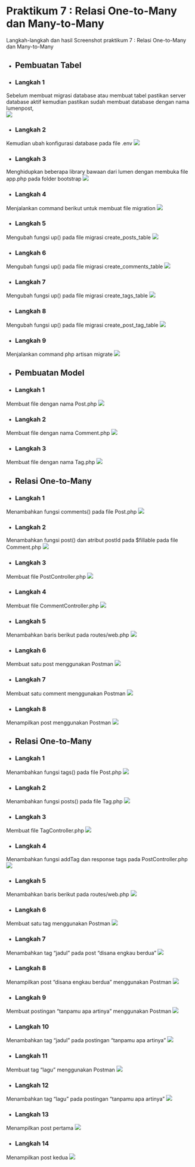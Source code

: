 # Praktikum  7 : Relasi One-to-Many dan Many-to-Many

Langkah-langkah dan hasil Screenshot praktikum  7 : Relasi One-to-Many dan Many-to-Many
* ## Pembuatan Tabel
* ### Langkah 1
Sebelum membuat migrasi database atau membuat tabel pastikan server database aktif kemudian pastikan sudah membuat database dengan nama lumenpost,</br>
![](../Screenshoot/Modul7/1.png)
* ### Langkah 2
Kemudian ubah konfigurasi database pada file .env
![](../Screenshoot/Modul7/2.png)
* ### Langkah 3
Menghidupkan beberapa library bawaan dari lumen dengan membuka file app.php pada folder bootstrap
![](../Screenshoot/Modul7/3.png)
* ### Langkah 4
Menjalankan command berikut untuk membuat file migration
![](../Screenshoot/Modul7/4.png)
* ### Langkah 5
Mengubah fungsi up() pada file migrasi create_posts_table
![](../Screenshoot/Modul7/5.png)
* ### Langkah 6
Mengubah fungsi up() pada file migrasi create_comments_table
![](../Screenshoot/Modul7/6.png)
* ### Langkah 7
Mengubah fungsi up() pada file migrasi create_tags_table
![](../Screenshoot/Modul7/7.png)
* ### Langkah 8
Mengubah fungsi up() pada file migrasi create_post_tag_table
![](../Screenshoot/Modul7/8.png)
* ### Langkah 9
Menjalankan command php artisan migrate
![](../Screenshoot/Modul7/9.png)

* ## Pembuatan Model
* ### Langkah 1
Membuat file dengan nama Post.php
![](../Screenshoot/Modul7/10.png)
* ### Langkah 2
Membuat file dengan nama Comment.php
![](../Screenshoot/Modul7/11.png)
* ### Langkah 3
Membuat file dengan nama Tag.php
![](../Screenshoot/Modul7/12.png)

* ## Relasi One-to-Many
* ### Langkah 1
Menambahkan fungsi comments() pada file Post.php
![](../Screenshoot/Modul7/13.png)
* ### Langkah 2
Menambahkan fungsi post() dan atribut postId pada $fillable pada file Comment.php
![](../Screenshoot/Modul7/14.png)
* ### Langkah 3
Membuat file PostController.php
![](../Screenshoot/Modul7/15.png)
* ### Langkah 4
Membuat file CommentController.php
![](../Screenshoot/Modul7/16.png)
* ### Langkah 5
Menambahkan baris berikut pada routes/web.php
![](../Screenshoot/Modul7/17.png)
* ### Langkah 6
Membuat satu post menggunakan Postman
![](../Screenshoot/Modul7/18.png)
* ### Langkah 7
Membuat satu comment menggunakan Postman
![](../Screenshoot/Modul7/19.png)
* ### Langkah 8
Menampilkan post menggunakan Postman
![](../Screenshoot/Modul7/20.png)

* ## Relasi One-to-Many
* ### Langkah 1
Menambahkan fungsi tags() pada file Post.php
![](../Screenshoot/Modul7/21.png)
* ### Langkah 2
Menambahkan fungsi posts() pada file Tag.php
![](../Screenshoot/Modul7/22.png)
* ### Langkah 3
Membuat file TagController.php
![](../Screenshoot/Modul7/23.png)
* ### Langkah 4
Menambahkan fungsi addTag dan response tags pada PostController.php
![](../Screenshoot/Modul7/24.png)
* ### Langkah 5
Menambahkan baris berikut pada routes/web.php
![](../Screenshoot/Modul7/25.png)
* ### Langkah 6
Membuat satu tag menggunakan Postman
![](../Screenshoot/Modul7/26.png)
* ### Langkah 7
Menambahkan tag “jadul” pada post “disana engkau berdua”
![](../Screenshoot/Modul7/27.png)
* ### Langkah 8
Menampilkan post “disana engkau berdua” menggunakan Postman
![](../Screenshoot/Modul7/28.png)
* ### Langkah 9
Membuat postingan “tanpamu apa artinya” menggunakan Postman
![](../Screenshoot/Modul7/29.png)
* ### Langkah 10
Menambahkan tag “jadul” pada postingan “tanpamu apa artinya”
![](../Screenshoot/Modul7/30.png)
* ### Langkah 11
Membuat tag “lagu” menggunakan Postman
![](../Screenshoot/Modul7/31.png)
* ### Langkah 12
Menambahkan tag “lagu” pada postingan “tanpamu apa artinya”
![](../Screenshoot/Modul7/32.png)
* ### Langkah 13
Menampilkan post pertama
![](../Screenshoot/Modul7/33.png)
* ### Langkah 14
Menampilkan post kedua
![](../Screenshoot/Modul7/34.png)



























